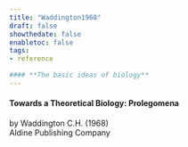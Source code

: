 ```yaml
---
title: "Waddington1968"
draft: false
showthedate: false
enabletoc: false
tags:
- reference

#### **The basic ideas of biology**     
---
```


#### **Towards a Theoretical Biology: Prolegomena**     
by Waddington C.H. (1968)         
Aldine Publishing Company      


